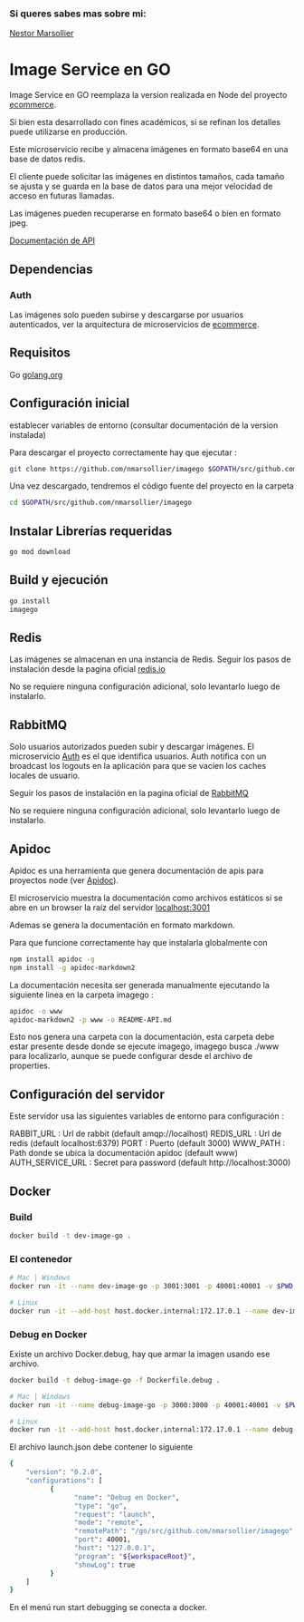 ### Si queres sabes mas sobre mi:
[Nestor Marsollier](https://github.com/nmarsollier/profile)

# Image Service en GO

Image Service en GO reemplaza la version realizada en Node del proyecto  [ecommerce](https://github.com/nmarsollier/ecommerce).

Si bien esta desarrollado con fines académicos, si se refinan los detalles puede utilizarse en producción.

Este microservicio recibe y almacena imágenes en formato base64 en una base de datos redis.

El cliente puede solicitar las imágenes en distintos tamaños, cada tamaño se ajusta y se guarda en la base de datos para una mejor velocidad de acceso en futuras llamadas.

Las imágenes pueden recuperarse en formato base64 o bien en formato jpeg.

[Documentación de API](./README-API.md)

## Dependencias

### Auth

Las imágenes solo pueden subirse y descargarse por usuarios autenticados, ver la arquitectura de microservicios de [ecommerce](https://github.com/nmarsollier/ecommerce).

## Requisitos

Go [golang.org](https://golang.org/doc/install)

## Configuración inicial

establecer variables de entorno (consultar documentación de la version instalada)

Para descargar el proyecto correctamente hay que ejecutar :

```bash
git clone https://github.com/nmarsollier/imagego $GOPATH/src/github.com/nmarsollier/imagego
```

Una vez descargado, tendremos el código fuente del proyecto en la carpeta

```bash
cd $GOPATH/src/github.com/nmarsollier/imagego
```

## Instalar Librerías requeridas

```bash
go mod download
```

## Build y ejecución

```bash
go install
imagego
```

## Redis

Las imágenes se almacenan en una instancia de Redis. Seguir los pasos de instalación desde la pagina oficial [redis.io](https://redis.io/download)

No se requiere ninguna configuración adicional, solo levantarlo luego de instalarlo.

## RabbitMQ

Solo usuarios autorizados pueden subir y descargar imágenes. El microservicio [Auth](https://github.com/nmarsollier/ecommerce) es el que identifica usuarios. Auth notifica con un broadcast los logouts en la aplicación para que se vacíen los caches locales de usuario.

Seguir los pasos de instalación en la pagina oficial de [RabbitMQ](https://www.rabbitmq.com/)

No se requiere ninguna configuración adicional, solo levantarlo luego de instalarlo.

## Apidoc

Apidoc es una herramienta que genera documentación de apis para proyectos node (ver [Apidoc](http://apidocjs.com/)).

El microservicio muestra la documentación como archivos estáticos si se abre en un browser la raíz del servidor [localhost:3001](http://localhost:3001/)

Ademas se genera la documentación en formato markdown.

Para que funcione correctamente hay que instalarla globalmente con

```bash
npm install apidoc -g
npm install -g apidoc-markdown2
```

La documentación necesita ser generada manualmente ejecutando la siguiente linea en la carpeta imagego :

```bash
apidoc -o www
apidoc-markdown2 -p www -o README-API.md
```

Esto nos genera una carpeta con la documentación, esta carpeta debe estar presente desde donde se ejecute imagego, imagego busca ./www para localizarlo, aunque se puede configurar desde el archivo de properties.

## Configuración del servidor

Este servidor usa las siguientes variables de entorno para configuración :

RABBIT_URL : Url de rabbit (default amqp://localhost)
REDIS_URL : Url de redis (default localhost:6379)
PORT : Puerto (default 3000)
WWW_PATH : Path donde se ubica la documentación apidoc (default www)
AUTH_SERVICE_URL : Secret para password (default http://localhost:3000)

## Docker

### Build

```bash
docker build -t dev-image-go .
```

### El contenedor

```bash
# Mac | Windows
docker run -it --name dev-image-go -p 3001:3001 -p 40001:40001 -v $PWD:/go/src/github.com/nmarsollier/imagego dev-image-go

# Linux
docker run -it --add-host host.docker.internal:172.17.0.1 --name dev-image-go -p 3001:3001 -p 40001:40001 -v $PWD:/go/src/github.com/nmarsollier/imagego dev-image-go
```

### Debug en Docker

Existe un archivo Docker.debug, hay que armar la imagen usando ese archivo.

```bash
docker build -t debug-image-go -f Dockerfile.debug .
```

```bash
# Mac | Windows
docker run -it --name debug-image-go -p 3000:3000 -p 40001:40001 -v $PWD:/go/src/github.com/nmarsollier/imagego debug-image-go

# Linux
docker run -it --add-host host.docker.internal:172.17.0.1 --name debug-image-go -p 3000:3000 -p 40001:40001 -v $PWD:/go/src/github.com/nmarsollier/imagego debug-image-go
```

El archivo launch.json debe contener lo siguiente

```bash
{
    "version": "0.2.0",
    "configurations": [
          {
                "name": "Debug en Docker",
                "type": "go",
                "request": "launch",
                "mode": "remote",
                "remotePath": "/go/src/github.com/nmarsollier/imagego",
                "port": 40001,
                "host": "127.0.0.1",
                "program": "${workspaceRoot}",
                "showLog": true
          }
    ]
}
```

En el menú run start debugging se conecta a docker.
